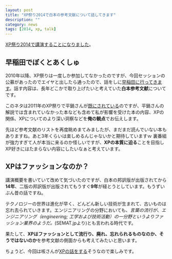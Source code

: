 ```yaml
---
layout: post
title: "XP祭り2014で白本の参考文献について話してきます"
description: ""
category: news
tags: [2014, xp, talk]
---
```


[XP祭り2014で講演することになりました](http://xpjug.com/xp2014-session-c6/)。

## 早稲田でぼくとあくしゅ
2010年以降、XP祭りは一度しか参加してなかったのですが、今回セッションの公募があったのでエイヤと出したら通ったので、話をしに[早稲田に行ってきます](http://xpjug.com/xp2014-session-c6/)。話す内容は、長年どこかで取り上げたいと考えていた**白本参考文献**についてです。

このネタは2011年のXP祭りで平鍋さんが[既にされている](http://blogs.itmedia.co.jp/hiranabe/2011/09/xp-festival-x.html)のですが、平鍋さんの解説では含まれていなかった本なども含めて私が影響を受けた本の内容、XPの関係、XPについてのより深い洞察などを**俺の観点**でお伝えします。

先ほど参考文献のリストを再度眺めまてみましたが、まだまだ読んでいない本もありますね。あと3年くらいは楽しめるんじゃないかと期待していますｗ 裏番組が強力すぎて人が本当に来るのか怪しいですが、**XPの本質に迫る**ことを目指しXP好きにはたまらない内容にしたいなぁと考えています。

## XPはファッションなのか？
講演概要を書いていて改めて気づいたのですが、白本の邦訳版が出版されてから**14年**、二版の邦訳版が出版されてもうすぐ**9年**が経とうとしています。もうずいぶん昔の話ですね。

テクノロジーの世界は進化が早く、どんどん新しい技術が生まれて、古いものは忘れ去られていきます。エンジニアリングの分野においても、*言葉の流行が、エンジニアリング（engineering; 工学および技術活動）の一分野というよりファッション業界のようだ。*(SEMAT.jpより)とも言われる時代です。

果たして、**XPはファッションとして流行り、廃れ、忘れられるものなのか、そうではないのか**を参考文献の側面からも考えてみたいと思います。

ちょうど、今回は咳さんが[XPの話をする](http://xpjug.com/xp2014-session-a3/)そうなので楽しみです。





